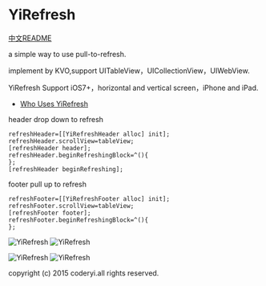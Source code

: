 # YiRefresh

[中文README](https://github.com/coderyi/YiRefresh/blob/master/README_Chinese.md)

a simple way to use pull-to-refresh.

implement by KVO,support UITableView，UICollectionView，UIWebView.

YiRefresh Support iOS7+，horizontal and vertical screen，iPhone and iPad.

- [Who Uses YiRefresh](https://github.com/coderyi/YiRefresh/wiki/Who-Uses-YiRefresh)

header drop down to refresh

    refreshHeader=[[YiRefreshHeader alloc] init];
    refreshHeader.scrollView=tableView;
    [refreshHeader header];
    refreshHeader.beginRefreshingBlock=^(){
    };
    [refreshHeader beginRefreshing];
    
footer pull up to refresh

    refreshFooter=[[YiRefreshFooter alloc] init];
    refreshFooter.scrollView=tableView;
    [refreshFooter footer];
    refreshFooter.beginRefreshingBlock=^(){
    };
    
![YiRefresh](http://7u2k5i.com1.z0.glb.clouddn.com/github_yirefreshtable.gif?imageMogr2/thumbnail/370x662!) 
![YiRefresh](http://7u2k5i.com1.z0.glb.clouddn.com/github_yirefreshtable1.gif?imageMogr2/thumbnail/!50p) 



![YiRefresh](http://7u2k5i.com1.z0.glb.clouddn.com/github_yirefreshcollection1.gif?imageMogr2/thumbnail/!50p) 
![YiRefresh](http://7u2k5i.com1.z0.glb.clouddn.com/github_yirefreshcollection2.gif?imageMogr2/thumbnail/!50p) 


copyright (c) 2015 coderyi.all rights reserved.


